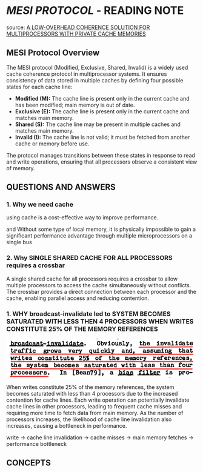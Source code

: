 # *MESI PROTOCOL* - READING NOTE

source: [A LOW-OVERHEAD COHERENCE SOLUTION FOR MULTIPROCESSORS
WITH PRIVATE CACHE MEMORIES](./A%20LOW-OVERHEAD%20COHERENCE%20SOLUTION%20FOR%20MULTIPROCESSORS%0AWITH%20PRIVATE%20CACHE%20MEMORIES.pdf)

## MESI Protocol Overview
The MESI protocol (Modified, Exclusive, Shared, Invalid) is a widely used cache coherence protocol in multiprocessor systems. It ensures consistency of data stored in multiple caches by defining four possible states for each cache line:

- **Modified (M):** The cache line is present only in the current cache and has been modified; main memory is out of date.
- **Exclusive (E):** The cache line is present only in the current cache and matches main memory.
- **Shared (S):** The cache line may be present in multiple caches and matches main memory.
- **Invalid (I):** The cache line is not valid; it must be fetched from another cache or memory before use.

The protocol manages transitions between these states in response to read and write operations, ensuring that all processors observe a consistent view of memory.

## QUESTIONS AND ANSWERS

### 1. Why we need cache
using cache is a cost-effective way to improve performance.

and Without some type of local memory, it is physically impossible to gain a significant performance advantage through multiple microprocessors on a single bus

### 2. Why SINGLE SHARED CACHE FOR ALL PROCESSORS requires a crossbar
A single shared cache for all processors requires a crossbar to allow multiple processors to access the cache simultaneously without conflicts. The crossbar provides a direct connection between each processor and the cache, enabling parallel access and reducing contention.


### 1. WHY broadcast-invalidate led to SYSTEM BECOMES SATURATED WITH LESS THEN 4 PROCESSORS WHEN WRITES CONSTITUTE 25% OF THE MEMORY REFERENCES

![problem 1](image.png)

When writes constitute 25% of the memory references, the system becomes saturated with less than 4 processors due to the increased contention for cache lines. Each write operation can potentially invalidate cache lines in other processors, leading to frequent cache misses and requiring more time to fetch data from main memory. As the number of processors increases, the likelihood of cache line invalidation also increases, causing a bottleneck in performance.

write -> cache line invalidation -> cache misses -> main memory fetches -> performance bottleneck


## CONCEPTS
